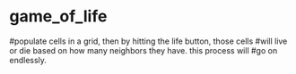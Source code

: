 # game_of_life

#populate cells in a grid, then by hitting the life button, those cells
#will live or die based on how many neighbors they have. this process will
#go on endlessly. 
